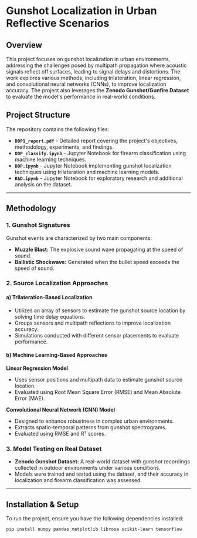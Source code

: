 # Gunshot Localization in Urban Reflective Scenarios

## Overview

This project focuses on gunshot localization in urban environments, addressing the challenges posed by multipath propagation where acoustic signals reflect off surfaces, leading to signal delays and distortions. The work explores various methods, including trilateration, linear regression, and convolutional neural networks (CNNs), to improve localization accuracy. The project also leverages the **Zenodo Gunshot/Gunfire Dataset** to evaluate the model's performance in real-world conditions.

## Project Structure

The repository contains the following files:

- **`DDP1_report.pdf`** - Detailed report covering the project's objectives, methodology, experiments, and findings.
- **`DDP_classify.ipynb`** - Jupyter Notebook for firearm classification using machine learning techniques.
- **`DDP.ipynb`** - Jupyter Notebook implementing gunshot localization techniques using trilateration and machine learning models.
- **`R&D.ipynb`** - Jupyter Notebook for exploratory research and additional analysis on the dataset.

---

## Methodology

### 1. Gunshot Signatures
Gunshot events are characterized by two main components:
- **Muzzle Blast:** The explosive sound wave propagating at the speed of sound.
- **Ballistic Shockwave:** Generated when the bullet speed exceeds the speed of sound.

### 2. Source Localization Approaches
#### a) Trilateration-Based Localization
- Utilizes an array of sensors to estimate the gunshot source location by solving time delay equations.
- Groups sensors and multipath reflections to improve localization accuracy.
- Simulations conducted with different sensor placements to evaluate performance.

#### b) Machine Learning-Based Approaches
**Linear Regression Model**
- Uses sensor positions and multipath data to estimate gunshot source location.
- Evaluated using Root Mean Square Error (RMSE) and Mean Absolute Error (MAE).

**Convolutional Neural Network (CNN) Model**
- Designed to enhance robustness in complex urban environments.
- Extracts spatio-temporal patterns from gunshot spectrograms.
- Evaluated using RMSE and R² scores.

### 3. Model Testing on Real Dataset
- **Zenodo Gunshot Dataset:** A real-world dataset with gunshot recordings collected in outdoor environments under various conditions.
- Models were trained and tested using the dataset, and their accuracy in localization and firearm classification was assessed.

---

## Installation & Setup

To run the project, ensure you have the following dependencies installed:

```bash
pip install numpy pandas matplotlib librosa scikit-learn tensorflow
